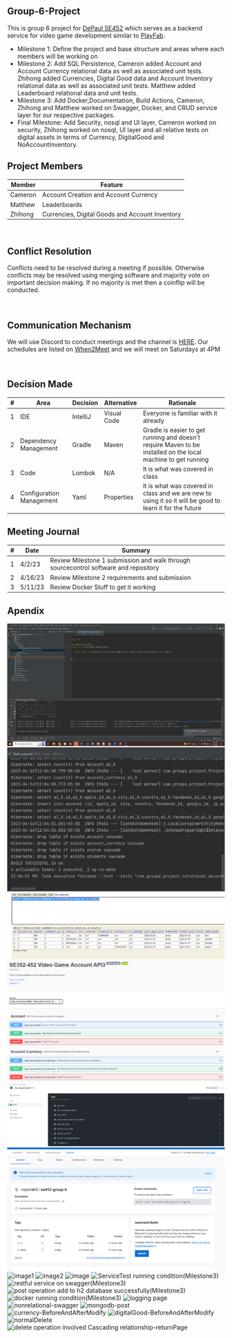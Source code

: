 ## Group-6-Project
This is group 6 project for [DePaul SE452](http://www.cdm.depaul.edu/academics/pages/courseinfo.aspx?Subject=SE&CatalogNbr=452) which serves as a backend service for video game development similar to [PlayFab](https://playfab.com/).
<br>
* Milestone 1: Define the project and base structure and areas where each members will be working on
* Milestone 2: Add SQL Persistence, Cameron added Account and Account Currency relational data as well as associated unit tests. Zhihong added Currencies, Digital Good data and Account Inventory relational data as well as associated unit tests. Matthew added Leaderboard relational data and unit tests.
* Milestone 3: Add Docker,Documentation, Build Actions, Cameron, Zhihong and Matthew worked on Swagger, Docker, and CRUD service layer for our respective packages.
* Final Milestone: Add Security, nosql and UI layer, Cameron worked on security, Zhihong worked on nosql, UI layer and all relative tests on digital assets in terms of Currency, DigitalGood and NoAccountInventory.

## Project Members

| Member | Feature
| ----------- | -----------
| Cameron | Account Creation and Account Currency
| Matthew | Leaderboards
| Zhihong | Currencies, Digital Goods and Account Inventory

<br/>

## Conflict Resolution
Conflicts need to be resolved during a meeting if possible. Otherwise conflicts may be resolved using merging software and majority vote on important decision making. If no majority is met then a coinflip will be conducted.

<br/>

## Communication Mechanism
We will use Discord to conduct meetings and the channel is [HERE](https://discord.gg/UEtEBERd).
Our schedules are listed on [When2Meet](https://www.when2meet.com/?19400023-628gl) and we will meet on Saturdays at 4PM

<br/>

## Decision Made
| # | Area  | Decision | Alternative | Rationale
| ----------- | ----------- | --- | --- |--- |
| 1 | IDE | IntelliJ |Visual Code | Everyone is familiar with it already
| 2 | Dependency Management  | Gradle | Maven | Gradle is easier to get running and doesn't require Maven to be installed on the local machine to get running
| 3 | Code  | Lombok | N/A | It is what was covered in class
| 4 | Configuration Management  | Yaml | Properties | It is what was covered in class and we are new to using it so it will be good to learn it for the future

## Meeting Journal
| # | Date | Summary |
| ----------- | ----------- | ---
| 1 | 4/2/23 | Review Milestone 1 submission and walk through sourcecontrol software and repository
| 2 | 4/16/23 | Review Milestone 2 requirements and submission
| 3 | 5/11/23 | Review Docker Stuff to get it working

## Apendix
![Milestone 1 Screenshot](/img/milestone-1.png?raw=true "Milestone 1")
![Milestone 2 Screenshot](/img/milestone-2-account-working-code.png?raw=true "Milestone 2 Working Code")
![Milestone 2 Screenshot](/img/milestone-2-account-database.png?raw=true "Milestone 2 Working Account Data")
![Milestone 3 Screenshot](/img/milestone-3-account-service.png?raw=true "Milestone 3 Working Account Service Layer and Documentation")
![Milestone 3 Screenshot](/img/milestone-3-ci-cd.png?raw=true "Milestone 3 Working CI/CD")
![Milestone 3 Screenshot](/img/milestone-3-docker.png?raw=true "Milestone 3 Working Docker Upload")
![image1](https://user-images.githubusercontent.com/129224800/232379484-9a3e8617-4ed3-42a3-bf19-8901096a57cc.png)
![image2](https://user-images.githubusercontent.com/129224800/232379638-cf8f361d-8205-4dbc-98b8-df54d50be8bb.png)
![image](https://user-images.githubusercontent.com/129224800/232624999-791405cc-7954-441a-a5fd-a9caeb24f867.png)
![ServiceTest running condition(Milestone3)](https://github.com/DePaul-SE-352-452-Group-6/Group-6-Project/assets/129224800/33efe219-d956-49b5-8fae-ef7d210e1c24)
![restful service on swagger(Milestone3)](https://github.com/DePaul-SE-352-452-Group-6/Group-6-Project/assets/129224800/26ba8e64-936c-4af8-8651-94bc14cc8140)
![post operation add to h2 database successfully(Milestone3)](https://github.com/DePaul-SE-352-452-Group-6/Group-6-Project/assets/129224800/ba3b243c-3c74-4ffc-8839-cc308a5eb3f4)
![docker running condition(Milestone3)](https://github.com/DePaul-SE-352-452-Group-6/Group-6-Project/assets/129224800/a9fad559-cc6a-43a8-b7f6-3c0610f68328)
![logging page](https://github.com/DePaul-SE-352-452-Group-6/Group-6-Project/assets/129224800/aca41ff7-fe7e-401e-9186-614c81083a2e)
![nonrelational-swagger](https://github.com/DePaul-SE-352-452-Group-6/Group-6-Project/assets/129224800/b1abc140-dba7-4d06-aafb-c71ac250e374)
![mongodb-post](https://github.com/DePaul-SE-352-452-Group-6/Group-6-Project/assets/129224800/695ab039-fa09-45e8-9026-52da3b08d3a2)
![currency-BeforeAndAfterModify](https://github.com/DePaul-SE-352-452-Group-6/Group-6-Project/assets/129224800/3c5b7595-5a12-4fb5-a90b-da7f856ec209)
![digitalGood-BeforeAndAfterModify](https://github.com/DePaul-SE-352-452-Group-6/Group-6-Project/assets/129224800/d06933b8-f911-4839-a046-067936a78780)
![normalDelete](https://github.com/DePaul-SE-352-452-Group-6/Group-6-Project/assets/129224800/f897ccc2-64b6-4868-967d-625aa5c3cade)
![delete operation involved Cascading relationship-returnPage](https://github.com/DePaul-SE-352-452-Group-6/Group-6-Project/assets/129224800/ea8c28b2-bc7e-47bd-a80b-dbc9ef599620)


